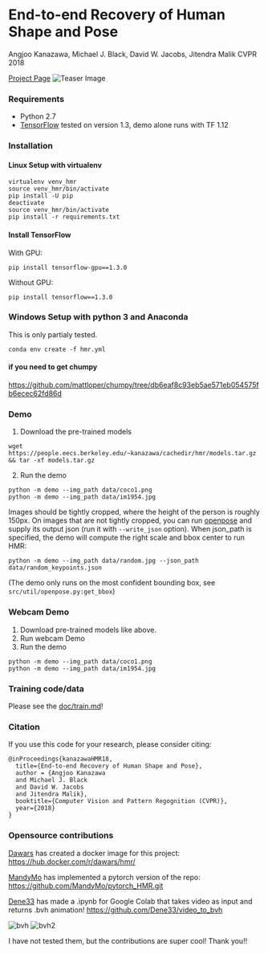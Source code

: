 # End-to-end Recovery of Human Shape and Pose

Angjoo Kanazawa, Michael J. Black, David W. Jacobs, Jitendra Malik
CVPR 2018

[Project Page](https://akanazawa.github.io/hmr/)
![Teaser Image](https://akanazawa.github.io/hmr/resources/images/teaser.png)

### Requirements
- Python 2.7
- [TensorFlow](https://www.tensorflow.org/) tested on version 1.3, demo alone runs with TF 1.12

### Installation

#### Linux Setup with virtualenv
```
virtualenv venv_hmr
source venv_hmr/bin/activate
pip install -U pip
deactivate
source venv_hmr/bin/activate
pip install -r requirements.txt
```
#### Install TensorFlow
With GPU:
```
pip install tensorflow-gpu==1.3.0
```
Without GPU:
```
pip install tensorflow==1.3.0
```

### Windows Setup with python 3 and Anaconda
This is only partialy tested.
```
conda env create -f hmr.yml
```
#### if you need to get chumpy 
https://github.com/mattloper/chumpy/tree/db6eaf8c93eb5ae571eb054575fb6ecec62fd86d


### Demo

1. Download the pre-trained models
```
wget https://people.eecs.berkeley.edu/~kanazawa/cachedir/hmr/models.tar.gz && tar -xf models.tar.gz
```

2. Run the demo
```
python -m demo --img_path data/coco1.png
python -m demo --img_path data/im1954.jpg
```

Images should be tightly cropped, where the height of the person is roughly 150px.
On images that are not tightly cropped, you can run
[openpose](https://github.com/CMU-Perceptual-Computing-Lab/openpose) and supply
its output json (run it with `--write_json` option).
When json_path is specified, the demo will compute the right scale and bbox center to run HMR:
```
python -m demo --img_path data/random.jpg --json_path data/random_keypoints.json
```
(The demo only runs on the most confident bounding box, see `src/util/openpose.py:get_bbox`)

### Webcam Demo
1. Download pre-trained models like above.
2. Run webcam Demo
2. Run the demo
```
python -m demo --img_path data/coco1.png
python -m demo --img_path data/im1954.jpg
```

### Training code/data
Please see the [doc/train.md](https://github.com/akanazawa/hmr/blob/master/doc/train.md)!

### Citation
If you use this code for your research, please consider citing:
```
@inProceedings{kanazawaHMR18,
  title={End-to-end Recovery of Human Shape and Pose},
  author = {Angjoo Kanazawa
  and Michael J. Black
  and David W. Jacobs
  and Jitendra Malik},
  booktitle={Computer Vision and Pattern Regognition (CVPR)},
  year={2018}
}
```

### Opensource contributions
[Dawars](https://github.com/Dawars) has created a docker image for this project: https://hub.docker.com/r/dawars/hmr/

[MandyMo](https://github.com/MandyMo) has implemented a pytorch version of the repo: https://github.com/MandyMo/pytorch_HMR.git

[Dene33](https://github.com/Dene33) has made a .ipynb for Google Colab that takes video as input and returns .bvh animation!
https://github.com/Dene33/video_to_bvh 

<img alt="bvh" src="https://i.imgur.com/QxML83b.gif" /><img alt="" src="https://i.imgur.com/vfge7DS.gif" />
<img alt="bvh2" src=https://i.imgur.com/UvBM1gv.gif />

I have not tested them, but the contributions are super cool! Thank you!!



